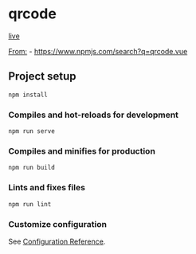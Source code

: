 # qrcode

[live](https://qrcode-vue2.netlify.app)


[From:](https://www.npmjs.com/search?q=qrcode.vue) - https://www.npmjs.com/search?q=qrcode.vue


## Project setup
```
npm install
```

### Compiles and hot-reloads for development
```
npm run serve
```

### Compiles and minifies for production
```
npm run build
```

### Lints and fixes files
```
npm run lint
```

### Customize configuration
See [Configuration Reference](https://cli.vuejs.org/config/).
